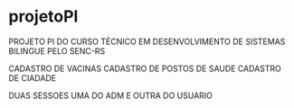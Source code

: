 # projetoPI
PROJETO PI DO CURSO TÉCNICO EM DESENVOLVIMENTO DE SISTEMAS BILINGUE PELO SENC-RS


CADASTRO DE VACINAS
CADASTRO DE POSTOS DE SAUDE
CADASTRO DE CIADADE

DUAS SESSOES
UMA DO ADM E OUTRA DO USUARIO